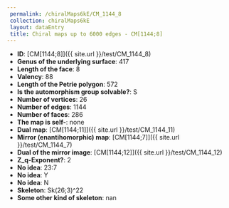 ```yaml
--- 
 permalink: /chiralMaps6kE/CM_1144_8 
 collection: chiralMaps6kE
 layout: dataEntry
 title: Chiral maps up to 6000 edges - CM[1144;8]
---
```


- **ID**: [CM[1144;8]]({{ site.url }}/test/CM_1144_8)
- **Genus of the underlying surface**: 417
- **Length of the face**: 8
- **Valency**: 88
- **Length of the Petrie polygon**: 572
- **Is the automorphism group solvable?**: S
- **Number of vertices**: 26
- **Number of edges**: 1144
- **Number of faces**: 286
- **The map is self-**: none
- **Dual map**: [CM[1144;11]]({{ site.url }}/test/CM_1144_11)
- **Mirror (enantihomorphic) map**: [CM[1144;7]]({{ site.url }}/test/CM_1144_7)
- **Dual of the mirror image**: [CM[1144;12]]({{ site.url }}/test/CM_1144_12)
- **Z_q-Exponent?**: 2
- **No idea**:  23:7
- **No idea**: Y
- **No idea**: N
- **Skeleton**: Sk(26;3)^22
- **Some other kind of skeleton**: nan
